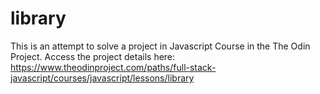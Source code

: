 # library
This is an attempt to solve a project in Javascript Course in the The Odin Project. Access the project details here: https://www.theodinproject.com/paths/full-stack-javascript/courses/javascript/lessons/library 
